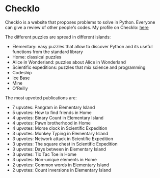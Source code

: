# CheckIo
CheckIo is a website that proposes problems to solve in Python. Everyone can give a review of other people's codes.
My profile on CheckIo: <a href="http://www.checkio.org/user/nomis517/">here</a>

The different puzzles are spread in different islands:
- Elementary: easy puzzles that allow to discover Python and its useful functions from the standard library
- Home: classical puzzles
- Alice in Wonderland: puzzles about Alice in Wonderland
- Scientific expeditions: puzzles that mix science and programming
- Codeship
- Ice Base
- Mine
- O'Reilly

The most upvoted publications are:
- 7 upvotes: Pangram in Elementary Island
- 5 upvotes: How to find friends in Home
- 4 upvotes: Binary Count in Elementary Island 
- 4 upvotes: Pawn brotherhood in Home
- 4 upvotes: Morse clock in Scientific Expedition
- 3 upvotes: Monkey Typing in Elementary Island
- 3 upvotes: Network attack in Scientific Expedition
- 3 upvotes: The square chest in Scientific Expedition
- 3 upvotes: Days between in Elementary Island
- 3 upvotes: Tic Tac Toe in Home
- 3 upvotes: Non-unique elements in Home
- 2 upvotes: Common words in Elementary Island
- 2 upvotes: Count inversions in Elementary Island
